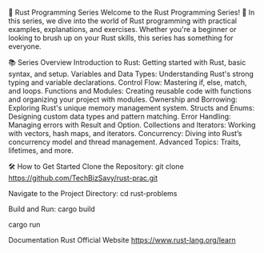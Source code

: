🚀 Rust Programming Series
Welcome to the Rust Programming Series! 🎉 In this series, we dive into the world of Rust programming with practical examples, explanations, and exercises. Whether you're a beginner or looking to brush up on your Rust skills, this series has something for everyone.

📚 Series Overview Introduction to Rust: Getting started with Rust, basic syntax, and setup. Variables and Data Types: Understanding Rust's strong typing and variable declarations. Control Flow: Mastering if, else, match, and loops. Functions and Modules: Creating reusable code with functions and organizing your project with modules. Ownership and Borrowing: Exploring Rust's unique memory management system. Structs and Enums: Designing custom data types and pattern matching. Error Handling: Managing errors with Result and Option. Collections and Iterators: Working with vectors, hash maps, and iterators. Concurrency: Diving into Rust’s concurrency model and thread management. Advanced Topics: Traits, lifetimes, and more.

🛠️ How to Get Started
Clone the Repository:
git clone https://github.com/TechBizSavy/rust-prac.git                    
  

Navigate to the Project Directory:
cd rust-problems

Build and Run:
cargo build

cargo run

Documentation
Rust Official Website
https://www.rust-lang.org/learn
